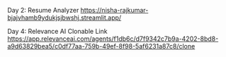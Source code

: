 Day 2: Resume Analyzer https://nisha-rajkumar-bjajvhamb9ydukjsjbwshj.streamlit.app/

Day 4: Relevance AI Clonable Link https://app.relevanceai.com/agents/f1db6c/d7f9342c7b9a-4202-8bd8-a9d63829bea5/c0df77aa-759b-49ef-8f98-5af6231a87c8/clone
